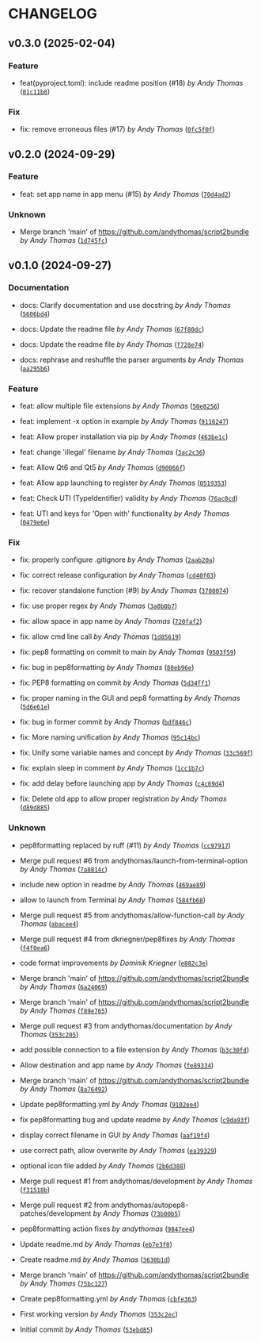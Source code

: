 # CHANGELOG

## v0.3.0 (2025-02-04)

### Feature

* feat(pyproject.toml): include readme position (#18) *by Andy Thomas* ([`81c11b8`](https://github.com/andythomas/script2bundle/commit/81c11b87b54298b152ff53764e9607ec6ab26892))

### Fix

* fix: remove erroneous files (#17) *by Andy Thomas* ([`0fc5f0f`](https://github.com/andythomas/script2bundle/commit/0fc5f0f194b0705c8fef82d5810912e33079d43a))

## v0.2.0 (2024-09-29)

### Feature

* feat: set app name in app menu (#15) *by Andy Thomas* ([`70d4ad2`](https://github.com/andythomas/script2bundle/commit/70d4ad20376f6c1bdb429e768677f8fe7f305fe4))

### Unknown

* Merge branch &#39;main&#39; of https://github.com/andythomas/script2bundle *by Andy Thomas* ([`1d745fc`](https://github.com/andythomas/script2bundle/commit/1d745fcac9edce2ad562b9363c5c2c5439b1859d))

## v0.1.0 (2024-09-27)

### Documentation

* docs: Clarify documentation and use docstring *by Andy Thomas* ([`5606bd4`](https://github.com/andythomas/script2bundle/commit/5606bd46ebe90f309ae11f57a009125c9e71fe11))

* docs: Update the readme file *by Andy Thomas* ([`67f80dc`](https://github.com/andythomas/script2bundle/commit/67f80dc99ad7a0a744e7c92afb66ab29033b3199))

* docs: Update the readme file *by Andy Thomas* ([`f728e74`](https://github.com/andythomas/script2bundle/commit/f728e746362da25cbbd109d2580a33f524bfb5ec))

* docs: rephrase and reshuffle the parser arguments *by Andy Thomas* ([`aa295b6`](https://github.com/andythomas/script2bundle/commit/aa295b6f5a105c5846176179c5704b13e284ec75))

### Feature

* feat: allow multiple file extensions *by Andy Thomas* ([`50e8256`](https://github.com/andythomas/script2bundle/commit/50e8256303e60a22d4b98e25da3e6820e7ce003c))

* feat: implement -x option in example *by Andy Thomas* ([`9116247`](https://github.com/andythomas/script2bundle/commit/9116247bdf47fedf7feedc43782fe631d9af409b))

* feat: Allow proper installation via pip *by Andy Thomas* ([`463be1c`](https://github.com/andythomas/script2bundle/commit/463be1c0b42b5ead44453ae5024e318e210db4db))

* feat: change &#39;illegal&#39; filename *by Andy Thomas* ([`3ac2c36`](https://github.com/andythomas/script2bundle/commit/3ac2c364a9f3677301c336cf23a617295252ebc4))

* feat: Allow Qt6 and Qt5 *by Andy Thomas* ([`d90066f`](https://github.com/andythomas/script2bundle/commit/d90066fa76b9fe5169346b5abc6327bca477f980))

* feat: Allow app launching to register *by Andy Thomas* ([`0519353`](https://github.com/andythomas/script2bundle/commit/05193531d728807657c57b33d5be7a03ee0c0580))

* feat: Check UTI (TypeIdentifier) validity *by Andy Thomas* ([`76ac0cd`](https://github.com/andythomas/script2bundle/commit/76ac0cd66cfd57b5d0194984c6d956ae8533f5f1))

* feat: UTI and keys for &#39;Open with&#39; functionality *by Andy Thomas* ([`0479e6e`](https://github.com/andythomas/script2bundle/commit/0479e6e678d007521db958fb3ec479f0430e4023))

### Fix

* fix: properly configure .gitignore *by Andy Thomas* ([`2aab20a`](https://github.com/andythomas/script2bundle/commit/2aab20ac503ba471f1e8dea3077f129752308975))

* fix: correct release configuration *by Andy Thomas* ([`cd40f03`](https://github.com/andythomas/script2bundle/commit/cd40f0325ee3fece8ca543d5545c13961fb781bc))

* fix: recover standalone function (#9) *by Andy Thomas* ([`3780074`](https://github.com/andythomas/script2bundle/commit/37800749d573f62d008a6f203ed57875a6f5bbad))

* fix: use proper regex *by Andy Thomas* ([`3a0b0b7`](https://github.com/andythomas/script2bundle/commit/3a0b0b796ca724eb0c784fb0a0212c74a0983a23))

* fix: allow space in app name *by Andy Thomas* ([`720faf2`](https://github.com/andythomas/script2bundle/commit/720faf21d5349797c45c8cb7822016786cb3afd4))

* fix: allow cmd line call *by Andy Thomas* ([`1d85619`](https://github.com/andythomas/script2bundle/commit/1d856196258bf7f19afb58421700714545c46b80))

* fix: pep8 formatting on commit to main *by Andy Thomas* ([`9503f59`](https://github.com/andythomas/script2bundle/commit/9503f59e5b91994b1c20515b832d6694e316d3da))

* fix: bug in pep8formatting *by Andy Thomas* ([`80eb96e`](https://github.com/andythomas/script2bundle/commit/80eb96e60d92c562cef074a02f0c4afd304ef14a))

* fix: PEP8 formatting on commit *by Andy Thomas* ([`5d34ff1`](https://github.com/andythomas/script2bundle/commit/5d34ff18abe141aa4adf6a4ae85e77db21dc7561))

* fix: proper naming in the GUI and pep8 formatting *by Andy Thomas* ([`5d6e61e`](https://github.com/andythomas/script2bundle/commit/5d6e61ee995c11d036682f028f6010533831332d))

* fix: bug in former commit *by Andy Thomas* ([`bdf846c`](https://github.com/andythomas/script2bundle/commit/bdf846cad82fc2ed3d0683a71fb54f7bc1803f4d))

* fix: More naming unification *by Andy Thomas* ([`95c14bc`](https://github.com/andythomas/script2bundle/commit/95c14bc396c60144e90a21eca9d31d0856b63e0f))

* fix: Unify some variable names and concept *by Andy Thomas* ([`33c569f`](https://github.com/andythomas/script2bundle/commit/33c569fa1e5c529f16c3cc2b2440a8b9cab43be3))

* fix: explain sleep in comment *by Andy Thomas* ([`1cc1b7c`](https://github.com/andythomas/script2bundle/commit/1cc1b7c8408261df7cafe4f436309a3beb98b304))

* fix: add delay before launching app *by Andy Thomas* ([`c4c69d4`](https://github.com/andythomas/script2bundle/commit/c4c69d4d9e11db6d1f39f70f3e2a4bb92a266d72))

* fix: Delete old app to allow proper registration *by Andy Thomas* ([`d89d885`](https://github.com/andythomas/script2bundle/commit/d89d885050599969d03e7f86a18ccb0883658f7e))

### Unknown

* pep8formatting replaced by ruff (#11) *by Andy Thomas* ([`cc97917`](https://github.com/andythomas/script2bundle/commit/cc9791751aee43570d2477b7d155c66521b8a0f3))

* Merge pull request #6 from andythomas/launch-from-terminal-option *by Andy Thomas* ([`7a8814c`](https://github.com/andythomas/script2bundle/commit/7a8814cdbb768ba1c5d6fd0df71038fb6a855041))

* include new option in readme *by Andy Thomas* ([`469ae89`](https://github.com/andythomas/script2bundle/commit/469ae89f8a74af5eb077b5ea568acf9b38c09473))

* allow to launch from Terminal *by Andy Thomas* ([`584fb68`](https://github.com/andythomas/script2bundle/commit/584fb687f52184f51ed3c145e0c06f661ef96b28))

* Merge pull request #5 from andythomas/allow-function-call *by Andy Thomas* ([`abacee4`](https://github.com/andythomas/script2bundle/commit/abacee4c2edfe9a41265095f9918e7819366217c))

* Merge pull request #4 from dkriegner/pep8fixes *by Andy Thomas* ([`f4f0ea6`](https://github.com/andythomas/script2bundle/commit/f4f0ea65cfc7aece1cdbe53d8d209075ea5a5638))

* code format improvements *by Dominik Kriegner* ([`e882c3e`](https://github.com/andythomas/script2bundle/commit/e882c3e65f1e132642e2ade94feea0af4a185ff6))

* Merge branch &#39;main&#39; of https://github.com/andythomas/script2bundle *by Andy Thomas* ([`6a24069`](https://github.com/andythomas/script2bundle/commit/6a24069fadc97387a98d63a1db23bd08f5adfc1b))

* Merge branch &#39;main&#39; of https://github.com/andythomas/script2bundle *by Andy Thomas* ([`f89e765`](https://github.com/andythomas/script2bundle/commit/f89e7652deaae1e8c551c0eb12e92fa4f64fb72e))

* Merge pull request #3 from andythomas/documentation *by Andy Thomas* ([`353c205`](https://github.com/andythomas/script2bundle/commit/353c205b73f37c5397d1bf501bddef6c2e108a76))

* add possible connection to a file extension *by Andy Thomas* ([`b3c30fd`](https://github.com/andythomas/script2bundle/commit/b3c30fd22e2e9efbeb91fc077815fbb9a5dc533f))

* Allow destination and app name *by Andy Thomas* ([`fe89334`](https://github.com/andythomas/script2bundle/commit/fe8933450eecc0447ae915a1d1ba0d5772a09a93))

* Merge branch &#39;main&#39; of https://github.com/andythomas/script2bundle *by Andy Thomas* ([`8a76492`](https://github.com/andythomas/script2bundle/commit/8a76492d14147782c1544247b53ecded5dbe09b2))

* Update pep8formatting.yml *by Andy Thomas* ([`9102ee4`](https://github.com/andythomas/script2bundle/commit/9102ee491ba23558b53f9feaec88a41bf4c510a8))

* fix pep8formatting bug and update readme *by Andy Thomas* ([`c9da93f`](https://github.com/andythomas/script2bundle/commit/c9da93fd8bed2be8d1765714851d13c488318ded))

* display correct filename in GUI *by Andy Thomas* ([`aaf19f4`](https://github.com/andythomas/script2bundle/commit/aaf19f4863a892d0e62bc72f0669dc078992bfac))

* use correct path, allow overwrite *by Andy Thomas* ([`ea39329`](https://github.com/andythomas/script2bundle/commit/ea393299f85d81e19ebde23c9ff364cc52075099))

* optional icon file added *by Andy Thomas* ([`2b6d388`](https://github.com/andythomas/script2bundle/commit/2b6d388ed59b8788f1991d184dcc233b55856b65))

* Merge pull request #1 from andythomas/development *by Andy Thomas* ([`f31518b`](https://github.com/andythomas/script2bundle/commit/f31518b7faab966da5b89948e5536954813d1863))

* Merge pull request #2 from andythomas/autopep8-patches/development *by Andy Thomas* ([`73b00b5`](https://github.com/andythomas/script2bundle/commit/73b00b58f4b36de9f9dbcade9413a9f1595f469c))

* pep8formatting action fixes *by andythomas* ([`9847ee4`](https://github.com/andythomas/script2bundle/commit/9847ee4d50b4519b7cd62e07ed7b12a6cc40f9bd))

* Update readme.md *by Andy Thomas* ([`eb7e3f0`](https://github.com/andythomas/script2bundle/commit/eb7e3f03d5fcee70fbfb58a2ffc6bb50fa86f25b))

* Create readme.md *by Andy Thomas* ([`3630b1d`](https://github.com/andythomas/script2bundle/commit/3630b1d613e216f24777f78b67fb87f28fd8d5be))

* Merge branch &#39;main&#39; of https://github.com/andythomas/script2bundle *by Andy Thomas* ([`75bc127`](https://github.com/andythomas/script2bundle/commit/75bc127d28b81905e5b2c2978d512c3a553b3509))

* Create pep8formatting.yml *by Andy Thomas* ([`cbfe363`](https://github.com/andythomas/script2bundle/commit/cbfe36319789a1c12087e059a8a5a95448339a18))

* First working version *by Andy Thomas* ([`353c2ec`](https://github.com/andythomas/script2bundle/commit/353c2ec0250cfc8e11b19d690ce6cf50d0de065c))

* Initial commit *by Andy Thomas* ([`53ebd85`](https://github.com/andythomas/script2bundle/commit/53ebd854764a9c97e0c14a3e6c919a565f123482))
